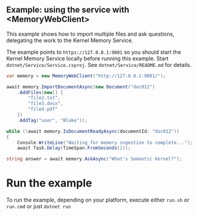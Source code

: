 ## Example: using the service with \<MemoryWebClient>

This example shows how to import multiple files and ask questions, delegating
the work to the Kernel Memory Service.

The example points to `https://127.0.0.1:9001` so you should start the
Kernel Memory Service locally before running this example.
Start `dotnet/Service/Service.csproj`. See `dotnet/Service/README.md` for details.

```csharp
var memory = new MemoryWebClient("http://127.0.0.1:9001/");

await memory.ImportDocumentAsync(new Document("doc012")
    .AddFiles(new[] {
        "file2.txt",
        "file3.docx",
        "file4.pdf"
    })
    .AddTag("user", "Blake"));

while (!await memory.IsDocumentReadyAsync(documentId: "doc012"))
{
    Console.WriteLine("Waiting for memory ingestion to complete...");
    await Task.Delay(TimeSpan.FromSeconds(2));

string answer = await memory.AskAsync("What's Semantic Kernel?");
```

# Run the example

To run the example, depending on your platform, execute either `run.sh` or `run.cmd` or just `dotnet run`